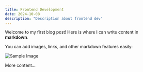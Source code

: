 ```yaml
---
title: Frontend Development
date: 2024-10-08
description: "Description about frontend dev"
---
```


Welcome to my first blog post! Here is where I can write content in **markdown**.

You can add images, links, and other markdown features easily:

![Sample Image](https://media1.tenor.com/m/Hx8DVMJ4Jz4AAAAd/saitama-one-punch-man.gif)

More content...

